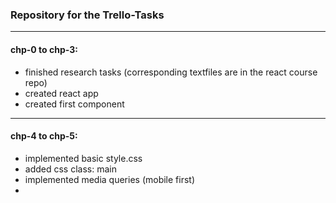 ### Repository for the Trello-Tasks
---

#### chp-0 to chp-3:

- finished research tasks (corresponding textfiles are in the react course repo)
- created react app
- created first component
---
#### chp-4 to chp-5:

- implemented basic style.css
- added css class: main
- implemented media queries (mobile first)
-

